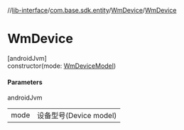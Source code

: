 //[lib-interface](../../../index.md)/[com.base.sdk.entity](../index.md)/[WmDevice](index.md)/[WmDevice](-wm-device.md)

# WmDevice

[androidJvm]\
constructor(mode: [WmDeviceModel](../-wm-device-model/index.md))

#### Parameters

androidJvm

| | |
|---|---|
| mode | 设备型号(Device model) |
